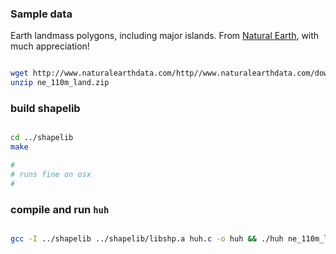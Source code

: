 ### Sample data

Earth landmass polygons, including major islands. From [Natural Earth](http://www.naturalearthdata.com/), with much appreciation!


```bash

wget http://www.naturalearthdata.com/http//www.naturalearthdata.com/download/110m/physical/ne_110m_land.zip
unzip ne_110m_land.zip

```

### build shapelib

```bash

cd ../shapelib
make

#
# runs fine on osx
#

```

### compile and run `huh`

```bash

gcc -I ../shapelib ../shapelib/libshp.a huh.c -o huh && ./huh ne_110m_land


```